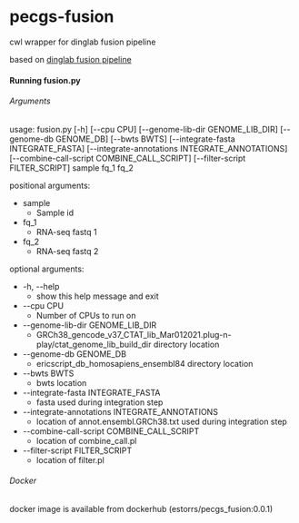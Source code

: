 # pecgs-fusion
cwl wrapper for dinglab fusion pipeline

based on [dinglab fusion pipeline](https://github.com/ding-lab/Fusion_hg38)

#### Running fusion.py

###### Arguments

usage: fusion.py [-h] [--cpu CPU] [--genome-lib-dir GENOME_LIB_DIR]
                 [--genome-db GENOME_DB] [--bwts BWTS]
                 [--integrate-fasta INTEGRATE_FASTA]
                 [--integrate-annotations INTEGRATE_ANNOTATIONS]
                 [--combine-call-script COMBINE_CALL_SCRIPT]
                 [--filter-script FILTER_SCRIPT]
                 sample fq_1 fq_2

positional arguments:

  - sample
    - Sample id
  - fq_1
    - RNA-seq fastq 1
  - fq_2
    - RNA-seq fastq 2
  
  
optional arguments:

  + -h, --help
    - show this help message and exit
  + --cpu CPU
    - Number of CPUs to run on
  + --genome-lib-dir GENOME_LIB_DIR
    - GRCh38_gencode_v37_CTAT_lib_Mar012021.plug-n-play/ctat_genome_lib_build_dir directory location
  + --genome-db GENOME_DB
    - ericscript_db_homosapiens_ensembl84 directory location
  + --bwts BWTS
    - bwts location
  + --integrate-fasta INTEGRATE_FASTA
    - fasta used during integration step
  + --integrate-annotations INTEGRATE_ANNOTATIONS
    - location of annot.ensembl.GRCh38.txt used during integration step
  + --combine-call-script COMBINE_CALL_SCRIPT
    - location of combine_call.pl
  + --filter-script FILTER_SCRIPT
    - location of filter.pl


###### Docker

docker image is available from dockerhub (estorrs/pecgs_fusion:0.0.1)
